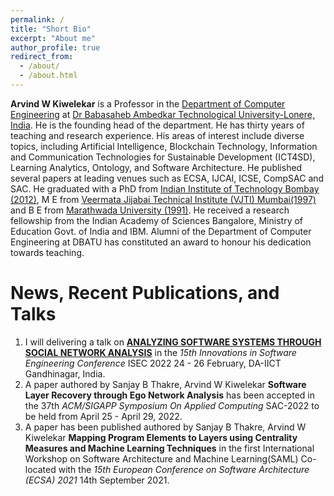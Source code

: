 ```yaml
---
permalink: /
title: "Short Bio"
excerpt: "About me"
author_profile: true
redirect_from: 
  - /about/
  - /about.html
---
```


**Arvind W Kiwelekar** is a Professor in the [Department of Computer Engineering](http://cse.dbatu.ac.in/) at [Dr Babasaheb Ambedkar Technological University-Lonere, India](https://dbatu.ac.in/). He is the founding head of the department. He has thirty years of teaching and research experience. His areas of interest include diverse topics, including Artificial Intelligence, Blockchain Technology, Information and Communication Technologies for Sustainable Development (ICT4SD), Learning Analytics, Ontology, and Software Architecture. He published several papers at leading venues such as ECSA, IJCAI, ICSE, CompSAC and SAC. He graduated with a PhD from [Indian Institute of Technology Bombay (2012)](https://www.cse.iitb.ac.in/), M E from [Veermata Jijabai Technical Institute (VJTI) Mumbai(1997)](https://vjti.ac.in/) and B E from [Marathwada University (1991)](https://www.sggs.ac.in/). He received a research fellowship from the Indian Academy of Sciences Bangalore, Ministry of Education Govt. of India and IBM. Alumni of the Department of Computer Engineering at DBATU has constituted an award to honour his dedication towards teaching.




News, Recent Publications, and Talks
======

1. I will delivering a talk on **[ANALYZING SOFTWARE SYSTEMS THROUGH SOCIAL NETWORK ANALYSIS](https://isoft.acm.org/isec2022/tech_sna)** in the *15th Innovations in Software Engineering Conference* ISEC 2022 24 - 26 February, DA-IICT Gandhinagar, India.
2. A paper  authored by Sanjay B Thakre, Arvind W Kiwelekar  **Software Layer Recovery through Ego Network Analysis** has been accepted  in the 37th *ACM/SIGAPP Symposium On Applied Computing*  SAC-2022 to be held from April 25 - April 29, 2022.
3. A paper has been published authored by Sanjay B Thakre, Arvind W Kiwelekar  **Mapping Program Elements to Layers using Centrality Measures and Machine Learning Techniques** in the   first International Workshop on Software Architecture and Machine Learning(SAML) Co-located with the *15th European Conference on Software Architecture (ECSA) 2021* 14th  September 2021.
 
